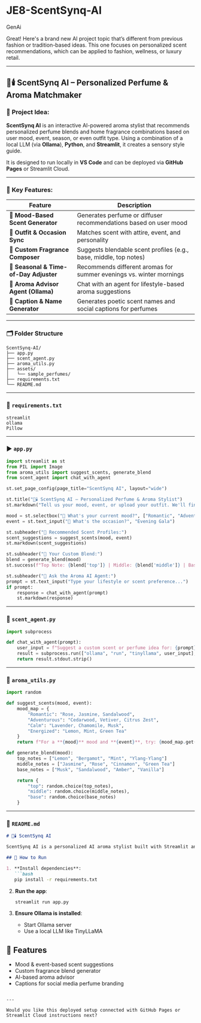 # JE8-ScentSynq-AI
GenAi

Great! Here's a brand new AI project topic that’s different from previous fashion or tradition-based ideas. This one focuses on personalized scent recommendations, which can be applied to fashion, wellness, or luxury retail.

---

## 🧪🕯️ **ScentSynq AI – Personalized Perfume & Aroma Matchmaker**

### 🧠 **Project Idea**:

**ScentSynq AI** is an interactive AI-powered aroma stylist that recommends personalized perfume blends and home fragrance combinations based on user mood, event, season, or even outfit type. Using a combination of a local LLM (via **Ollama**), **Python**, and **Streamlit**, it creates a sensory style guide.

It is designed to run locally in **VS Code** and can be deployed via **GitHub Pages** or Streamlit Cloud.

---

### 🌟 **Key Features**:

| Feature                                | Description                                                         |
| -------------------------------------- | ------------------------------------------------------------------- |
| 🌺 **Mood-Based Scent Generator**      | Generates perfume or diffuser recommendations based on user mood    |
| 👗 **Outfit & Occasion Sync**          | Matches scent with attire, event, and personality                   |
| 🧪 **Custom Fragrance Composer**       | Suggests blendable scent profiles (e.g., base, middle, top notes)   |
| 📅 **Seasonal & Time-of-Day Adjuster** | Recommends different aromas for summer evenings vs. winter mornings |
| 💬 **Aroma Advisor Agent (Ollama)**    | Chat with an agent for lifestyle-based aroma suggestions            |
| 📝 **Caption & Name Generator**        | Generates poetic scent names and social captions for perfumes       |

---

### 🗂️ **Folder Structure**

```
ScentSynq-AI/
├── app.py
├── scent_agent.py
├── aroma_utils.py
├── assets/
│   └── sample_perfumes/
├── requirements.txt
└── README.md
```

---

### 📄 `requirements.txt`

```
streamlit
ollama
Pillow
```

---

### ▶️ `app.py`

```python
import streamlit as st
from PIL import Image
from aroma_utils import suggest_scents, generate_blend
from scent_agent import chat_with_agent

st.set_page_config(page_title="ScentSynq AI", layout="wide")

st.title("🧪🕯️ ScentSynq AI – Personalized Perfume & Aroma Stylist")
st.markdown("Tell us your mood, event, or upload your outfit. We'll find your signature scent.")

mood = st.selectbox("🌈 What's your current mood?", ["Romantic", "Adventurous", "Calm", "Energized"])
event = st.text_input("🎉 What's the occasion?", "Evening Gala")

st.subheader("🔮 Recommended Scent Profiles:")
scent_suggestions = suggest_scents(mood, event)
st.markdown(scent_suggestions)

st.subheader("🧪 Your Custom Blend:")
blend = generate_blend(mood)
st.success(f"Top Note: {blend['top']} | Middle: {blend['middle']} | Base: {blend['base']}")

st.subheader("💬 Ask the Aroma AI Agent:")
prompt = st.text_input("Type your lifestyle or scent preference...")
if prompt:
    response = chat_with_agent(prompt)
    st.markdown(response)
```

---

### 🤖 `scent_agent.py`

```python
import subprocess

def chat_with_agent(prompt):
    user_input = f"Suggest a custom scent or perfume idea for: {prompt}"
    result = subprocess.run(["ollama", "run", "tinyllama", user_input], capture_output=True, text=True)
    return result.stdout.strip()
```

---

### 🌺 `aroma_utils.py`

```python
import random

def suggest_scents(mood, event):
    mood_map = {
        "Romantic": "Rose, Jasmine, Sandalwood",
        "Adventurous": "Cedarwood, Vetiver, Citrus Zest",
        "Calm": "Lavender, Chamomile, Musk",
        "Energized": "Lemon, Mint, Green Tea"
    }
    return f"For a **{mood}** mood and **{event}**, try: {mood_map.get(mood)}"

def generate_blend(mood):
    top_notes = ["Lemon", "Bergamot", "Mint", "Ylang-Ylang"]
    middle_notes = ["Jasmine", "Rose", "Cinnamon", "Green Tea"]
    base_notes = ["Musk", "Sandalwood", "Amber", "Vanilla"]

    return {
        "top": random.choice(top_notes),
        "middle": random.choice(middle_notes),
        "base": random.choice(base_notes)
    }
```

---

### 🧾 `README.md`

````markdown
# 🧪🕯️ ScentSynq AI

ScentSynq AI is a personalized AI aroma stylist built with Streamlit and Ollama. It suggests fragrance profiles based on mood, event, or outfit.

## 🚀 How to Run

1. **Install dependencies**:
   ```bash
   pip install -r requirements.txt
````

2. **Run the app**:

   ```bash
   streamlit run app.py
   ```

3. **Ensure Ollama is installed**:

   * Start Ollama server
   * Use a local LLM like TinyLLaMA

## 🧠 Features

* Mood & event-based scent suggestions
* Custom fragrance blend generator
* AI-based aroma advisor
* Captions for social media perfume branding

```

---

Would you like this deployed setup connected with GitHub Pages or Streamlit Cloud instructions next?
```
